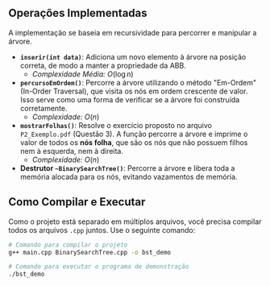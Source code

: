 ## Operações Implementadas

A implementação se baseia em recursividade para percorrer e manipular a árvore.

* **`inserir(int data)`**: Adiciona um novo elemento à árvore na posição correta, de modo a manter a propriedade da ABB.
    * *Complexidade Média:* $O(\log n)$
* **`percursoEmOrdem()`**: Percorre a árvore utilizando o método "Em-Ordem" (In-Order Traversal), que visita os nós em ordem crescente de valor. Isso serve como uma forma de verificar se a árvore foi construída corretamente.
    * *Complexidade:* $O(n)$
* **`mostrarFolhas()`**: Resolve o exercício proposto no arquivo `P2_Exemplo.pdf` (Questão 3). A função percorre a árvore e imprime o valor de todos os **nós folha**, que são os nós que não possuem filhos nem à esquerda, nem à direita.
    * *Complexidade:* $O(n)$
* **Destrutor `~BinarySearchTree()`**: Percorre a árvore e libera toda a memória alocada para os nós, evitando vazamentos de memória.

## Como Compilar e Executar

Como o projeto está separado em múltiplos arquivos, você precisa compilar todos os arquivos `.cpp` juntos. Use o seguinte comando:

```bash
# Comando para compilar o projeto
g++ main.cpp BinarySearchTree.cpp -o bst_demo

# Comando para executar o programa de demonstração
./bst_demo
